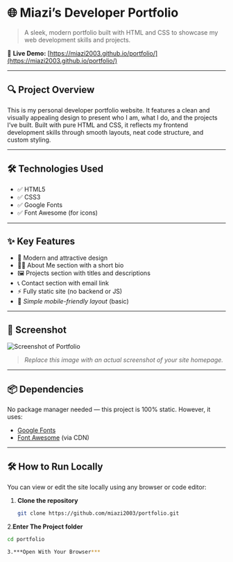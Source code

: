 # 🌐 Miazi’s Developer Portfolio

> A sleek, modern portfolio built with HTML and CSS to showcase my web development skills and projects.

🔗 **Live Demo:** [https://miazi2003.github.io/portfolio/](https://miazi2003.github.io/portfolio/)

---

## 🔍 Project Overview

This is my personal developer portfolio website. It features a clean and visually appealing design to present who I am, what I do, and the projects I’ve built. Built with pure HTML and CSS, it reflects my frontend development skills through smooth layouts, neat code structure, and custom styling.

---

## 🛠️ Technologies Used

- ✅ HTML5  
- ✅ CSS3  
- ✅ Google Fonts  
- ✅ Font Awesome (for icons)

---

## ✨ Key Features

- 🎨 Modern and attractive design
- 🧑‍💼 About Me section with a short bio
- 🖼️ Projects section with titles and descriptions
- 📞 Contact section with email link
- ⚡ Fully static site (no backend or JS)
- 📱 *Simple mobile-friendly layout* (basic)

---

## 📸 Screenshot

![Screenshot of Portfolio](./screenshot.png)  
> _Replace this image with an actual screenshot of your site homepage._

---

## 📦 Dependencies

No package manager needed — this project is 100% static. However, it uses:

- [Google Fonts](https://fonts.google.com/)
- [Font Awesome](https://fontawesome.com/) (via CDN)

---

## 🛠️ How to Run Locally

You can view or edit the site locally using any browser or code editor:

1. **Clone the repository**
   ```bash
   git clone https://github.com/miazi2003/portfolio.git

2.**Enter The Project folder**
```bash
cd portfolio

3.***Open With Your Browser***




